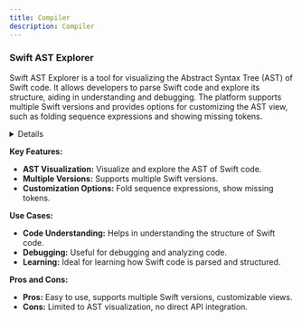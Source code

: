 ```yaml
---
title: Compiler
description: Compiler
---
```


### Swift AST Explorer

Swift AST Explorer is a tool for visualizing the Abstract Syntax Tree (AST) of Swift code. It allows developers to parse Swift code and explore its structure, aiding in understanding and debugging. The platform supports multiple Swift versions and provides options for customizing the AST view, such as folding sequence expressions and showing missing tokens.

<details>

**URL:** https://swift-ast-explorer.com/

**Authors:** `Swift AST Explorer Team`

**Integration:**
- **Platforms Supported:** Web
- **API Documentation:** Not specified

**Community and Support:**
- **Support Channels:** GitHub for feedback and bug reports
- **Community:** Active GitHub repository

</details>

**Key Features:**
- **AST Visualization:** Visualize and explore the AST of Swift code.
- **Multiple Versions:** Supports multiple Swift versions.
- **Customization Options:** Fold sequence expressions, show missing tokens.

**Use Cases:**
- **Code Understanding:** Helps in understanding the structure of Swift code.
- **Debugging:** Useful for debugging and analyzing code.
- **Learning:** Ideal for learning how Swift code is parsed and structured.

**Pros and Cons:**
- **Pros:** Easy to use, supports multiple Swift versions, customizable views.
- **Cons:** Limited to AST visualization, no direct API integration.

<LinkCard title="Visit Swift AST Explorer" href="https://swift-ast-explorer.com/" />